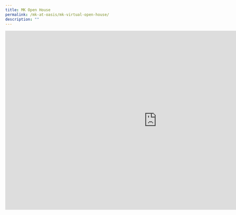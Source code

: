 ```yaml
---
title: MK Open House
permalink: /mk-at-oasis/mk-virtual-open-house/
description: ""
---
```

<iframe allowfullscreen="true" height="569" width="960" frameborder="0" src="https://docs.google.com/presentation/d/e/2PACX-1vQ74LDapEh_2ZKuYkUAXzBPY-P9OhNAI5d4W7LL9y_0Cvil-eXkjJKVisXp8aI4-apojjEAMGWz984_/embed?start=true&amp;loop=true&amp;delayms=5000"></iframe>